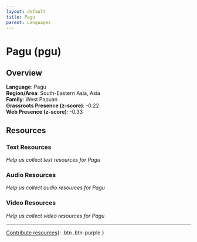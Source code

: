```yaml
---
layout: default
title: Pagu
parent: Languages
---
```


# Pagu (pgu)

## Overview

**Language**: Pagu  
**Region/Area**: South-Eastern Asia, Asia  
**Family**: West Papuan  
**Grassroots Presence (z-score)**: -0.22  
**Web Presence (z-score)**: -0.33  

## Resources

### Text Resources
*Help us collect text resources for Pagu*

### Audio Resources
*Help us collect audio resources for Pagu*

### Video Resources
*Help us collect video resources for Pagu*

---

[Contribute resources](https://forms.office.com/e/1SfLJx3u1r){: .btn .btn-purple }
